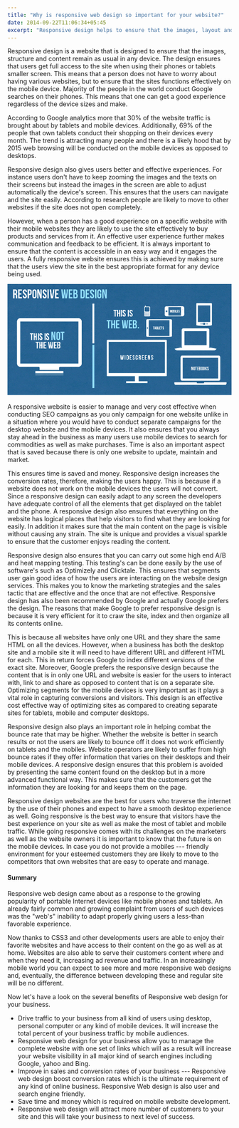 ```yaml
---
title: "Why is responsive web design so important for your website?"
date: 2014-09-22T11:06:34+05:45
excerpt: "Responsive design helps to ensure that the images, layout and content remain as usual in any device."
---
```


Responsive design is a website that is designed to ensure that the images, structure and content remain as usual in any device. The design ensures that users get full access to the site when using their phones or tablets smaller screen. This means that a person does not have to worry about having various websites, but to ensure that the sites functions effectively on the mobile device. Majority of the people in the world conduct Google searches on their phones. This means that one can get a good experience regardless of the device sizes and make.

According to Google analytics more that 30% of the website traffic is brought about by tablets and mobile devices. Additionally, 69% of the people that own tablets conduct their shopping on their devices every month. The trend is attracting many people and there is a likely hood that by 2015 web browsing will be conducted on the mobile devices as opposed to desktops.

Responsive design also gives users better and effective experiences. For instance users don't have to keep zooming the images and the texts on their screens but instead the images in the screen are able to adjust automatically the device's screen. This ensures that the users can navigate and the site easily. According to research people are likely to move to other websites if the site does not open completely.

However, when a person has a good experience on a specific website with their mobile websites they are likely to use the site effectively to buy products and services from it. An effective user experience further makes communication and feedback to be efficient. It is always important to ensure that the content is accessible in an easy way and it engages the users. A fully responsive website ensures this is achieved by making sure that the users view the site in the best appropriate format for any device being used.

![Responsive web design](/uploads/20140922-responsive-web-design.png)

A responsive website is easier to manage and very cost effective when conducting SEO campaigns as you only campaign for one website unlike in a situation where you would have to conduct separate campaigns for the desktop website and the mobile devices. It also ensures that you always stay ahead in the business as many users use mobile devices to search for commodities as well as make purchases. Time is also an important aspect that is saved because there is only one website to update, maintain and market.

This ensures time is saved and money. Responsive design increases the conversion rates, therefore, making the users happy. This is because if a website does not work on the mobile devices the users will not convert. Since a responsive design can easily adapt to any screen the developers have adequate control of all the elements that get displayed on the tablet and the phone. A responsive design also ensures that everything on the website has logical places that help visitors to find what they are looking for easily. In addition it makes sure that the main content on the page is visible without causing any strain. The site is unique and provides a visual sparkle to ensure that the customer enjoys reading the content.

Responsive design also ensures that you can carry out some high end A/B and heat mapping testing. This testing's can be done easily by the use of software's such as Optimizely and Clicktale. This ensures that segments user gain good idea of how the users are interacting on the website design services. This makes you to know the marketing strategies and the sales tactic that are effective and the once that are not effective. Responsive design has also been recommended by Google and actually Google prefers the design. The reasons that make Google to prefer responsive design is because it is very efficient for it to craw the site, index and then organize all its contents online.

This is because all websites have only one URL and they share the same HTML on all the devices. However, when a business has both the desktop site and a mobile site it will need to have different URL and different HTML for each. This in return forces Google to index different versions of the exact site. Moreover, Google prefers the responsive design because the content that is in only one URL and website is easier for the users to interact with, link to and share as opposed to content that is on a separate site. Optimizing segments for the mobile devices is very important as it plays a vital role in capturing conversions and visitors. This design is an effective cost effective way of optimizing sites as compared to creating separate sites for tablets, mobile and computer desktops.

Responsive design also plays an important role in helping combat the bounce rate that may be higher. Whether the website is better in search results or not the users are likely to bounce off it does not work efficiently on tablets and the mobiles. Website operators are likely to suffer from high bounce rates if they offer information that varies on their desktops and their mobile devices. A responsive design ensures that this problem is avoided by presenting the same content found on the desktop but in a more advanced functional way. This makes sure that the customers get the information they are looking for and keeps them on the page.

Responsive design websites are the best for users who traverse the internet by the use of their phones and expect to have a smooth desktop experience as well. Going responsive is the best way to ensure that visitors have the best experience on your site as well as make the most of tablet and mobile traffic. While going responsive comes with its challenges on the marketers as well as the website owners it is important to know that the future is on the mobile devices. In case you do not provide a mobiles --- friendly environment for your esteemed customers they are likely to move to the competitors that own websites that are easy to operate and manage.

#### Summary

Responsive web design came about as a response to the growing popularity of portable Internet devices like mobile phones and tablets. An already fairly common and growing complaint from users of such devices was the "web's" inability to adapt properly giving users a less-than favorable experience.

Now thanks to CSS3 and other developments users are able to enjoy their favorite websites and have access to their content on the go as well as at home. Websites are also able to serve their customers content where and when they need it, increasing ad revenue and traffic. In an increasingly mobile world you can expect to see more and more responsive web designs and, eventually, the difference between developing these and regular site will be no different.

Now let's have a look on the several benefits of Responsive web design for your business.

- Drive traffic to your business from all kind of users using desktop, personal computer or any kind of mobile devices. It will increase the total percent of your business traffic by mobile audiences.
- Responsive web design for your business allow you to manage the complete website with one set of links which will as a result will increase your website visibility in all major kind of search engines including Google, yahoo and Bing.
- Improve in sales and conversion rates of your business --- Responsive web design boost conversion rates which is the ultimate requirement of any kind of online business. Responsive Web design is also user and search engine friendly.
- Save time and money which is required on mobile website development.
- Responsive web design will attract more number of customers to your site and this will take your business to next level of success.
